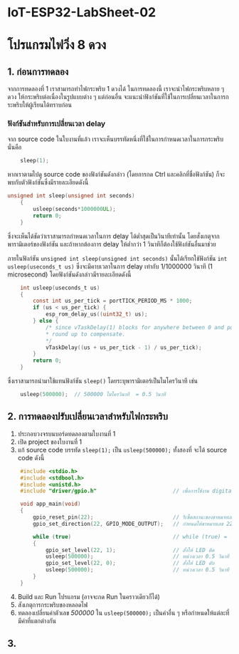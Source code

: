# IoT-ESP32-LabSheet-02
# โปรแกรมไฟวิ่ง 8 ดวง

## 1. ก่อนการทดลอง

จากการทดลองที่ 1 เราสามารถทำไฟกระพริบ 1 ดวงได้ ในการทดลองนี้ เราจะนำไฟกระพริบหลาย ๆ ดวง ให้กระพริบต่อเนื่องในรูปแบบต่าง ๆ แต่ก่อนอื่น จะแนะนำฟังก์ชันที่ใช้ในการเปลี่ยนเวลาในการกระพริบให้ผู้เรียนได้ทราบก่อน

### ฟังก์ชันสำหรับการเปลี่ยนเวลา delay 

จาก source code  ในใบงานที่แล้ว เราจะเห็นบรรทัดหนึ่งที่ใช้ในการกำหนดเวลาในการกระพริบ นั่นคือ 

``` c
    sleep(1); 
``` 

หากเราตามไปดู source code ของฟังก์ชันดังกล่าว (โดยการกด Ctrl และคลิกที่ชื่อฟังก์ชัน) ก็จะพบกับตัวฟังก์ชันซึ่งมีรายละเอียดดังนี้

``` c
unsigned int sleep(unsigned int seconds)
    {
        usleep(seconds*1000000UL);
        return 0;
    }
```
ซึ่งจะเห็นได้ชัดว่าเราสามารถกำหนดเวลาในการ delay ได้ต่ำสุดเป็นวินาทีเท่านั้น โดยสั่งเกตุจากพารามิเตอร์ของฟังก์ชัน  และถ้าหากต้องการ delay ให้ต่ำกว่า 1 วินาทีก็ต้องใช้ฟังก์ชันอื่นมาช่วย

ภายในฟังก์ชัน `unsigned int sleep(unsigned int seconds)` นั้นได้เรียกใช้ฟังก์ชัน ```int usleep(useconds_t us)``` ซึ่งจะมีคาบเวลาในการ delay เท่ากับ 1/1000000 วินาที (1 microsecond) โดยฟังก์ชันดังกล่าวมีรายละเอียดดังนี้

``` c
    int usleep(useconds_t us)
    {
        const int us_per_tick = portTICK_PERIOD_MS * 1000;
        if (us < us_per_tick) {
            esp_rom_delay_us((uint32_t) us);
        } else {
            /* since vTaskDelay(1) blocks for anywhere between 0 and portTICK_PERIOD_MS,
            * round up to compensate.
            */
            vTaskDelay((us + us_per_tick - 1) / us_per_tick);
        }
        return 0;
    }
```

ซึ่งเราสามารถนำมาใช้แทนฟังก์ชัน `sleep()` โดยระบุพารามิเตอร์เป็นไมโครวินาที เช่น

``` c
    usleep(500000);  // 500000 ไมโครวินาที  = 0.5 วินาที
```

## 2. การทดลองปรับเปลี่ยนเวลาสำหรับไฟกระพริบ

1. ประกอบวงจรบนบอร์ดทดลองตามใบงานที่ 1
2.  เปิด project ของใบงานที่ 1
3. แก้ source code บรรทัด `sleep(1);` เป็น `usleep(500000);` ทั้งสองที่ จะได้ source code ดังนี้

```c
    #include <stdio.h>
    #include <stdbool.h>
    #include <unistd.h>
    #include "driver/gpio.h"                        // เพื่อการใช้งาน digital output (GPIO)

    void app_main(void)
    {
        gpio_reset_pin(22);                         // รีเซ็ตสถานะของขาหมายเลข 22
        gpio_set_direction(22, GPIO_MODE_OUTPUT);   // กำหนดให้ขาหมายเลข 22 เป็น digital output

        while (true)                                // while (true) = วนรอบไม่มีที่สิ้นสุด
        {
            gpio_set_level(22, 1);                  // สั่งให้ LED ติด
            usleep(500000);                         // หน่วงเวลา 0.5 วินาที
            gpio_set_level(22, 0);                  // สั่งให้ LED ดับ
            usleep(500000);                         // หน่วงเวลา 0.5 วินาที
        }
    }
```


4. Build และ Run โปรแกรม (อาจจะกด Run ในคราวเดียวก็ได้) 
5. สังเกตุการกระพริบของหลอดไฟ
6. ทดลองเปลี่ยนค่าตัวเลข _500000_ ใน `usleep(500000);` เป็นค่าอื่น ๆ  หรือกำหนดให้แต่ละที่มีค่าที่แตกต่างกัน

## 3. 





